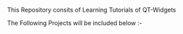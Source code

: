 This Repository consits of Learning Tutorials of QT-Widgets

The Following Projects will be included below :-
